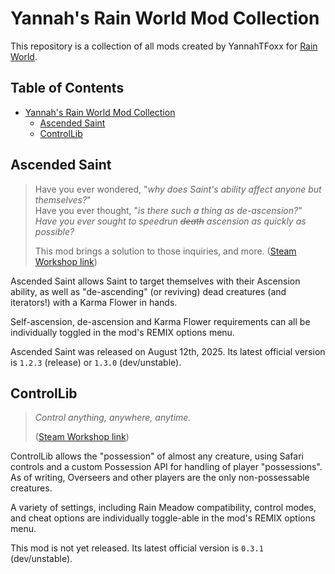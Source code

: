 # Yannah's Rain World Mod Collection

This repository is a collection of all mods created by YannahTFoxx for [Rain World](https://store.steampowered.com/app/312520/Rain_World/).

## Table of Contents <!-- omit in toc -->

- [Yannah's Rain World Mod Collection](#yannahs-rain-world-mod-collection)
  - [Ascended Saint](#ascended-saint)
  - [ControlLib](#controllib)

## Ascended Saint

> Have you ever wondered, "*why does Saint's ability affect anyone but themselves?*"  
> Have you ever thought, "*is there such a thing as de-ascension?*"  
> *Have you ever sought to speedrun ~~death~~ ascension as quickly as possible?*
>
> This mod brings a solution to those inquiries, and more.
> ([Steam Workshop link](https://steamcommunity.com/sharedfiles/filedetails/?id=3547643676))

Ascended Saint allows Saint to target themselves with their Ascension ability, as well as "de-ascending" (or reviving) dead creatures (and iterators!) with a Karma Flower in hands.

Self-ascension, de-ascension and Karma Flower requirements can all be individually toggled in the mod's REMIX options menu.

Ascended Saint was released on August 12th, 2025. Its latest official version is `1.2.3` (release) or `1.3.0` (dev/unstable).

## ControlLib

> *Control anything, anywhere, anytime.*
>
> ([Steam Workshop link](https://steamcommunity.com/sharedfiles/filedetails/?id=3556563205))

ControlLib allows the "possession" of almost any creature, using Safari controls and a custom Possession API for handling of player "possessions". As of writing, Overseers and other players are the only non-possessable creatures.

A variety of settings, including Rain Meadow compatibility, control modes, and cheat options are individually toggle-able in the mod's REMIX options menu.

This mod is not yet released. Its latest official version is `0.3.1` (dev/unstable).
